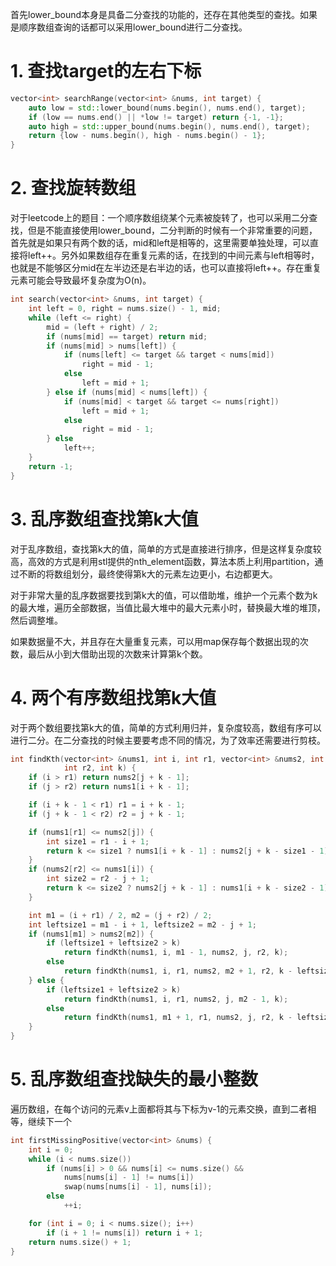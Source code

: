 首先lower_bound本身是具备二分查找的功能的，还存在其他类型的查找。如果是顺序数组查询的话都可以采用lower_bound进行二分查找。

# 1. 查找target的左右下标
```c++
vector<int> searchRange(vector<int> &nums, int target) {
    auto low = std::lower_bound(nums.begin(), nums.end(), target);
    if (low == nums.end() || *low != target) return {-1, -1};
    auto high = std::upper_bound(nums.begin(), nums.end(), target);
    return {low - nums.begin(), high - nums.begin() - 1};
}
```

# 2. 查找旋转数组

对于leetcode上的题目：一个顺序数组绕某个元素被旋转了，也可以采用二分查找，但是不能直接使用lower_bound，二分判断的时候有一个非常重要的问题，首先就是如果只有两个数的话，mid和left是相等的，这里需要单独处理，可以直接将left++。另外如果数组存在重复元素的话，在找到的中间元素与left相等时，也就是不能够区分mid在左半边还是右半边的话，也可以直接将left++。存在重复元素可能会导致最坏复杂度为O(n)。
```c++
int search(vector<int> &nums, int target) {
    int left = 0, right = nums.size() - 1, mid;
    while (left <= right) {
        mid = (left + right) / 2;
        if (nums[mid] == target) return mid;
        if (nums[mid] > nums[left]) {
            if (nums[left] <= target && target < nums[mid])
                right = mid - 1;
            else
                left = mid + 1;
        } else if (nums[mid] < nums[left]) {
            if (nums[mid] < target && target <= nums[right])
                left = mid + 1;
            else
                right = mid - 1;
        } else
            left++;
    }
    return -1;
}
```

# 3. 乱序数组查找第k大值

对于乱序数组，查找第k大的值，简单的方式是直接进行排序，但是这样复杂度较高，高效的方式是利用stl提供的nth_element函数，算法本质上利用partition，通过不断的将数组划分，最终使得第k大的元素左边更小，右边都更大。

对于非常大量的乱序数据要找到第k大的值，可以借助堆，维护一个元素个数为k的最大堆，遍历全部数据，当值比最大堆中的最大元素小时，替换最大堆的堆顶，然后调整堆。

如果数据量不大，并且存在大量重复元素，可以用map保存每个数据出现的次数，最后从小到大借助出现的次数来计算第k个数。

# 4. 两个有序数组找第k大值

对于两个数组要找第k大的值，简单的方式利用归并，复杂度较高，数组有序可以进行二分。在二分查找的时候主要要考虑不同的情况，为了效率还需要进行剪枝。

```c++
int findKth(vector<int> &nums1, int i, int r1, vector<int> &nums2, int j,
            int r2, int k) {
    if (i > r1) return nums2[j + k - 1];
    if (j > r2) return nums1[i + k - 1];

    if (i + k - 1 < r1) r1 = i + k - 1;
    if (j + k - 1 < r2) r2 = j + k - 1;

    if (nums1[r1] <= nums2[j]) {
        int size1 = r1 - i + 1;
        return k <= size1 ? nums1[i + k - 1] : nums2[j + k - size1 - 1];
    }
    if (nums2[r2] <= nums1[i]) {
        int size2 = r2 - j + 1;
        return k <= size2 ? nums2[j + k - 1] : nums1[i + k - size2 - 1];
    }

    int m1 = (i + r1) / 2, m2 = (j + r2) / 2;
    int leftsize1 = m1 - i + 1, leftsize2 = m2 - j + 1;
    if (nums1[m1] > nums2[m2]) {
        if (leftsize1 + leftsize2 > k)
            return findKth(nums1, i, m1 - 1, nums2, j, r2, k);
        else
            return findKth(nums1, i, r1, nums2, m2 + 1, r2, k - leftsize2);
    } else {
        if (leftsize1 + leftsize2 > k)
            return findKth(nums1, i, r1, nums2, j, m2 - 1, k);
        else
            return findKth(nums1, m1 + 1, r1, nums2, j, r2, k - leftsize1);
    }
}
```

# 5. 乱序数组查找缺失的最小整数

遍历数组，在每个访问的元素v上面都将其与下标为v-1的元素交换，直到二者相等，继续下一个

```c++
int firstMissingPositive(vector<int> &nums) {
    int i = 0;
    while (i < nums.size())
        if (nums[i] > 0 && nums[i] <= nums.size() &&
            nums[nums[i] - 1] != nums[i])
            swap(nums[nums[i] - 1], nums[i]);
        else
            ++i;

    for (int i = 0; i < nums.size(); i++)
        if (i + 1 != nums[i]) return i + 1;
    return nums.size() + 1;
}
```